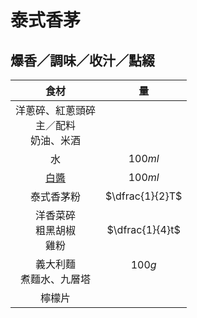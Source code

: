 <style>
.markdown-section h1 {
    background-image: url(./notes/recipes/義大利麵/img/奶油白醬香茅雞柳.jpg);
}

.markdown-section h1::after {
    content: "Toscanini";
}
</style>

# 泰式香茅

## 爆香／調味／收汁／點綴

|                      食材                      |         量         |
| :--------------------------------------------: | :----------------: |
| 洋蔥碎、紅蔥頭碎<br />主／配料<br />奶油、米酒 |                    |
|                       水                       |      $100ml$       |
|                    [白醬][]                    |      $100ml$       |
|                   泰式香茅粉                   |  $\dfrac{1}{2}T$   |
|        洋香菜碎<br />粗黑胡椒<br />雞粉        |  $\dfrac{1}{4}t$   |
|          義大利麵<br />煮麵水、九層塔          | $100g$<br />&nbsp; |
|                     檸檬片                     |                    |

[白醬]: /notes/recipes/西式醬料/白醬

